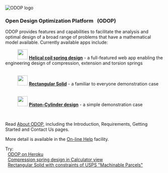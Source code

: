 ![ODOP logo](./client/public/favicon.ico "ODOP logo") 
### Open Design Optimization Platform &nbsp; (ODOP)

ODOP provides features and capabilities to facilitate the analysis and optimal design 
of a broad range of problems that have a mathematical model available. 
Currently available apps include:

&nbsp; &nbsp; &nbsp; &nbsp; &nbsp; <img height="32" src="./client/public/designtypes/Spring/Compression/favicon.ico"> 
<b>[Helical coil spring design](https://www.springdesignsoftware.org)</b> - a full-featured web app enabling the engineering design of compression, extension and torsion springs    
<br />

&nbsp; &nbsp; &nbsp; &nbsp; &nbsp; <img height="32" src="./client/public/designtypes/Solid/favicon.ico"> 
<b>[Rectangular Solid](https://odop.herokuapp.com/docs/Help/DesignTypes/r_solid.html)</b> - a familiar to everyone demonstration case   
<br />

&nbsp; &nbsp; &nbsp; &nbsp; &nbsp; <img height="32" src="./client/public/designtypes/Piston-Cylinder/favicon.ico"> 
<b>[Piston-Cylinder design](https://odop.herokuapp.com/docs/Help/DesignTypes/pcyl.html)</b> - a simple demonstration case   

&nbsp;

Read [About ODOP](https://odop.herokuapp.com/docs/About), including the Introduction, Requirements, Getting Started and Contact Us pages.   

More detail is available in the [On-line Help](https://odop.herokuapp.com/docs/Help) facility.   

Try:   
&nbsp; [ODOP on Heroku](https://odop.herokuapp.com/)  
&nbsp; [Compression spring design in Calculator view](https://odop.herokuapp.com/?view=Calculator&execute=welcomeCalc)  
&nbsp; [Rectangular Solid with constraints of USPS "Machinable Parcels"](https://odop.herokuapp.com/?type=Solid&name=USPS_MachinableParcels)  

&nbsp;
